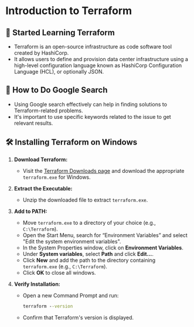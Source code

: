 # Introduction to Terraform

## 🌱 Started Learning Terraform

- Terraform is an open-source infrastructure as code software tool created by HashiCorp.
- It allows users to define and provision data center infrastructure using a high-level configuration language known as HashiCorp Configuration Language (HCL), or optionally JSON.

## 🧐 How to Do Google Search

- Using Google search effectively can help in finding solutions to Terraform-related problems.
- It's important to use specific keywords related to the issue to get relevant results.

## 🛠 Installing Terraform on Windows

1. **Download Terraform:**
   - Visit the [Terraform Downloads page](https://www.terraform.io/downloads.html) and download the appropriate `terraform.exe` for Windows.
  
2. **Extract the Executable:**
   - Unzip the downloaded file to extract `terraform.exe`.

3. **Add to PATH:**
   - Move `terraform.exe` to a directory of your choice (e.g., `C:\Terraform`).
   - Open the Start Menu, search for “Environment Variables” and select "Edit the system environment variables".
   - In the System Properties window, click on **Environment Variables**.
   - Under **System variables**, select **Path** and click **Edit...**.
   - Click **New** and add the path to the directory containing `terraform.exe` (e.g., `C:\Terraform`).
   - Click **OK** to close all windows.

4. **Verify Installation:**
   - Open a new Command Prompt and run:
     ```cmd
     terraform --version
     ```
   - Confirm that Terraform's version is displayed.

